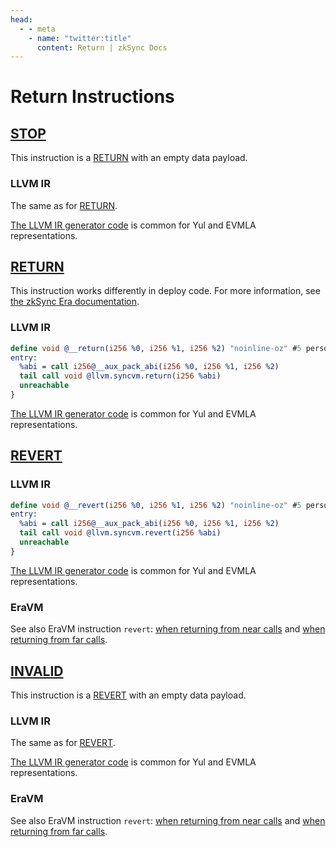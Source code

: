 ```yaml
---
head:
  - - meta
    - name: "twitter:title"
      content: Return | zkSync Docs
---
```


# Return Instructions

## [STOP](https://www.evm.codes/#00?fork=shanghai)

This instruction is a [RETURN](#return) with an empty data payload.

### LLVM IR

The same as for [RETURN](#return).

[The LLVM IR generator code](https://github.com/matter-labs/era-compiler-llvm-context/blob/main/src/eravm/evm/return.rs#L103) is common for Yul and EVMLA representations.

## [RETURN](https://www.evm.codes/#f3?fork=shanghai)

This instruction works differently in deploy code. For more information, see [the zkSync Era documentation](https://era.zksync.io/docs/reference/architecture/differences-with-ethereum.html#return).

### LLVM IR

```llvm
define void @__return(i256 %0, i256 %1, i256 %2) "noinline-oz" #5 personality i32()* @__personality {
entry:
  %abi = call i256@__aux_pack_abi(i256 %0, i256 %1, i256 %2)
  tail call void @llvm.syncvm.return(i256 %abi)
  unreachable
}
```

[The LLVM IR generator code](https://github.com/matter-labs/era-compiler-llvm-context/blob/main/src/eravm/evm/return.rs#L16) is common for Yul and EVMLA representations.

## [REVERT](https://www.evm.codes/#fd?fork=shanghai)

### LLVM IR

```llvm
define void @__revert(i256 %0, i256 %1, i256 %2) "noinline-oz" #5 personality i32()* @__personality {
entry:
  %abi = call i256@__aux_pack_abi(i256 %0, i256 %1, i256 %2)
  tail call void @llvm.syncvm.revert(i256 %abi)
  unreachable
}
```

[The LLVM IR generator code](https://github.com/matter-labs/era-compiler-llvm-context/blob/main/src/eravm/evm/return.rs#L86) is common for Yul and EVMLA representations.

### EraVM

See also EraVM instruction `revert`: [when returning from near calls](https://matter-labs.github.io/eravm-spec/spec.html#NearRevertDefinition)
and [when returning from far calls](https://matter-labs.github.io/eravm-spec/spec.html#FarRevertDefinition).

## [INVALID](https://www.evm.codes/#fe?fork=shanghai)

This instruction is a [REVERT](#revert) with an empty data payload.

### LLVM IR

The same as for [REVERT](#revert).

[The LLVM IR generator code](https://github.com/matter-labs/era-compiler-llvm-context/blob/main/src/eravm/evm/return.rs#L115) is common for Yul and EVMLA representations.

### EraVM

See also EraVM instruction `revert`: [when returning from near calls](https://matter-labs.github.io/eravm-spec/spec.html#NearRevertDefinition)
and [when returning from far calls](https://matter-labs.github.io/eravm-spec/spec.html#FarRevertDefinition).
